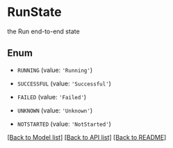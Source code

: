 # RunState

the Run end-to-end state

## Enum

* `RUNNING` (value: `'Running'`)

* `SUCCESSFUL` (value: `'Successful'`)

* `FAILED` (value: `'Failed'`)

* `UNKNOWN` (value: `'Unknown'`)

* `NOTSTARTED` (value: `'NotStarted'`)

[[Back to Model list]](../README.md#documentation-for-models) [[Back to API list]](../README.md#documentation-for-api-endpoints) [[Back to README]](../README.md)


